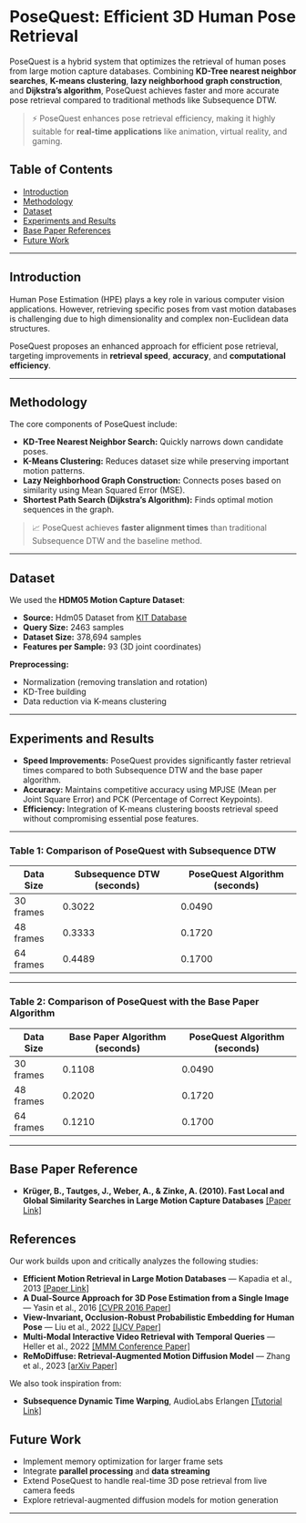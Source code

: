 # PoseQuest: Efficient 3D Human Pose Retrieval

PoseQuest is a hybrid system that optimizes the retrieval of human poses from large motion capture databases. Combining **KD-Tree nearest neighbor searches**, **K-means clustering**, **lazy neighborhood graph construction**, and **Dijkstra’s algorithm**, PoseQuest achieves faster and more accurate pose retrieval compared to traditional methods like Subsequence DTW.

> ⚡️ PoseQuest enhances pose retrieval efficiency, making it highly suitable for **real-time applications** like animation, virtual reality, and gaming.

## Table of Contents
- [Introduction](#introduction)
- [Methodology](#methodology)
- [Dataset](#dataset)
- [Experiments and Results](#experiments-and-results)
- [Base Paper References](#base-paper-references)
- [Future Work](#future-work)

---

## Introduction

Human Pose Estimation (HPE) plays a key role in various computer vision applications. However, retrieving specific poses from vast motion databases is challenging due to high dimensionality and complex non-Euclidean data structures.

PoseQuest proposes an enhanced approach for efficient pose retrieval, targeting improvements in **retrieval speed**, **accuracy**, and **computational efficiency**.

---

## Methodology

The core components of PoseQuest include:
- **KD-Tree Nearest Neighbor Search:** Quickly narrows down candidate poses.
- **K-Means Clustering:** Reduces dataset size while preserving important motion patterns.
- **Lazy Neighborhood Graph Construction:** Connects poses based on similarity using Mean Squared Error (MSE).
- **Shortest Path Search (Dijkstra’s Algorithm):** Finds optimal motion sequences in the graph.

> 📈 PoseQuest achieves **faster alignment times** than traditional Subsequence DTW and the baseline method.

---

## Dataset

We used the **HDM05 Motion Capture Dataset**:

- **Source:** Hdm05 Dataset from [KIT Database](https://resources.mpi-inf.mpg.de/HDM05/)
- **Query Size:** 2463 samples
- **Dataset Size:** 378,694 samples
- **Features per Sample:** 93 (3D joint coordinates)

**Preprocessing:**
- Normalization (removing translation and rotation)
- KD-Tree building
- Data reduction via K-means clustering

---

## Experiments and Results

- **Speed Improvements:** PoseQuest provides significantly faster retrieval times compared to both Subsequence DTW and the base paper algorithm.
- **Accuracy:** Maintains competitive accuracy using MPJSE (Mean per Joint Square Error) and PCK (Percentage of Correct Keypoints).
- **Efficiency:** Integration of K-means clustering boosts retrieval speed without compromising essential pose features.

---

### Table 1: Comparison of PoseQuest with Subsequence DTW

| Data Size  | Subsequence DTW (seconds) | PoseQuest Algorithm (seconds) |
|------------|----------------------------|-------------------------------|
| 30 frames  | 0.3022                     | 0.0490                        |
| 48 frames  | 0.3333                     | 0.1720                        |
| 64 frames  | 0.4489                     | 0.1700                        |

---

### Table 2: Comparison of PoseQuest with the Base Paper Algorithm

| Data Size  | Base Paper Algorithm (seconds) | PoseQuest Algorithm (seconds) |
|------------|--------------------------------|-------------------------------|
| 30 frames  | 0.1108                         | 0.0490                        |
| 48 frames  | 0.2020                         | 0.1720                        |
| 64 frames  | 0.1210                         | 0.1700                        |

---

## Base Paper Reference

- **Krüger, B., Tautges, J., Weber, A., & Zinke, A. (2010). Fast Local and Global Similarity Searches in Large Motion Capture Databases** [[Paper Link]](https://cg.cs.uni-bonn.de/backend/v1/files/publications/FastSimilaritySearch.pdf)

## References

Our work builds upon and critically analyzes the following studies:

- **Efficient Motion Retrieval in Large Motion Databases** — Kapadia et al., 2013 [[Paper Link]](https://doi.org/10.1145/2448196.2448199)
- **A Dual-Source Approach for 3D Pose Estimation from a Single Image** — Yasin et al., 2016 [[CVPR 2016 Paper]](https://openaccess.thecvf.com/content_cvpr_2016/papers/Yasin_A_Dual-Source_Approach_CVPR_2016_paper.pdf)
- **View-Invariant, Occlusion-Robust Probabilistic Embedding for Human Pose** — Liu et al., 2022 [[IJCV Paper]](https://link.springer.com/article/10.1007/s11263-021-01508-0)
- **Multi-Modal Interactive Video Retrieval with Temporal Queries** — Heller et al., 2022 [[MMM Conference Paper]](https://link.springer.com/chapter/10.1007/978-3-030-98355-5_40)
- **ReMoDiffuse: Retrieval-Augmented Motion Diffusion Model** — Zhang et al., 2023 [[arXiv Paper]](https://arxiv.org/abs/2304.01116)

We also took inspiration from:
- **Subsequence Dynamic Time Warping**, AudioLabs Erlangen [[Tutorial Link]](https://www.audiolabs-erlangen.de/resources/MIR/FMP/C7/C7S2_SubsequenceDTW.html)


## Future Work

- Implement memory optimization for larger frame sets
- Integrate **parallel processing** and **data streaming**
- Extend PoseQuest to handle real-time 3D pose retrieval from live camera feeds
- Explore retrieval-augmented diffusion models for motion generation

---
